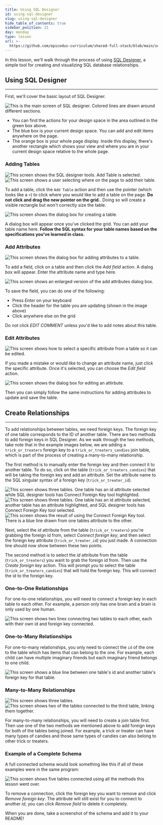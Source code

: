 ```yaml
---
title: Using SQL Designer
id: using-sql-designer
slug: using-sql-designer
hide_table_of_contents: true
sidebar_position: 21
day: monday
type: lesson
url: >-
  https://github.com/epicodus-curriculum/shared-full-stack/blob/main/sql_designer_walkthrough.md
---
```


In this lesson, we'll walk through the process of using [SQL Designer](https://ondras.zarovi.cz/sql/demo/), a simple tool for creating and visualizing SQL database relationships.

## Using SQL Designer
---

First, we'll cover the basic layout of SQL Designer.

![This is the main screen of SQL designer. Colored lines are drawn around different sections.](https://learnhowtoprogram.s3.us-west-2.amazonaws.com/SHARED/DB-designer-visualizer/Screen1.png)

- You can find the actions for your design space in the area outlined in the green box above.
- The blue box is your current design space. You can add and edit items anywhere on the page.
- The orange box is your whole page display. Inside this display, there's another rectangle which shows your view and where you are in your current design space relative to the whole page.

### Adding Tables

![This screen shows the SQL designer tools. Add Table is selected.](https://learnhowtoprogram.s3.us-west-2.amazonaws.com/SHARED/DB-designer-visualizer/screen2.png)
![This screen shows a user selecting where on the page to add their table.](https://learnhowtoprogram.s3.us-west-2.amazonaws.com/SHARED/DB-designer-visualizer/screen3.png)

To add a table, click the `Add Table` action and then use the pointer (which looks like a `+`) to click where you would like to add a table on the page. **Do not click and drag the new pointer on the grid.**. Doing so will create a visible rectangle but won't correctly size the table.

![This screen shows the dialog box for creating a table.](https://learnhowtoprogram.s3.us-west-2.amazonaws.com/SHARED/DB-designer-visualizer/screen4.png)

A dialog box will appear once you've clicked the grid. You can add your table name here. **Follow the SQL syntax for your table names based on the specifications you've learned in class.**

### Add Attributes

![This screen shows the dialog box for adding attributes to a table.](https://learnhowtoprogram.s3.us-west-2.amazonaws.com/SHARED/DB-designer-visualizer/screen5.png)

To add a field, click on a table and then click the _Add field_ action. A dialog box will appear. Enter the attribute name and type here.

![This screen shows an enlarged version of the add attributes dialog box.](https://learnhowtoprogram.s3.us-west-2.amazonaws.com/SHARED/DB-designer-visualizer/screen6.png)

To save the field, you can do one of the following:

- Press _Enter_ on your keyboard
- Click the header for the table you are updating (shown in the image above)
- Click anywhere else on the grid

Do not click _EDIT COMMENT_ unless you'd like to add notes about this table.

### Edit Attributes

![This screen shows how to select a specific attribute from a table so it can be edited.](https://learnhowtoprogram.s3.us-west-2.amazonaws.com/SHARED/DB-designer-visualizer/screen7.png)

If you made a mistake or would like to change an attribute name, just click the specific attribute. Once it's selected, you can choose the _Edit field_ action.

![This screen shows the dialog box for editing an attirbute.](https://learnhowtoprogram.s3.us-west-2.amazonaws.com/SHARED/DB-designer-visualizer/screen8.png)

Then you can simply follow the same instructions for adding attributes to update and save the table.

## Create Relationships
---

To add relationships between tables, we need foreign keys. The foreign key of one table corresponds to the ID of another table. There are two methods to add foreign keys in SQL Designer. As we walk through the two methods, take note that in the example images below, we are adding a `trick_or_treaters` foreign key to a `trick_or_treaters_candies` join table, which is part of the process of creating a many-to-many relationship.

The first method is to manually enter the foreign key and then connect it to another table. To do so, click on the table (`trick_or_treaters_candies`) that will be taking the foreign key and add an attribute. Set the attribute name to the SQL singular syntax of a foreign key (`trick_or_treater_id`).

![This screen shows three tables. One table has an id attribute selected while SQL designer tools has Connect Foreign Key tool highlighted.](https://learnhowtoprogram.s3.us-west-2.amazonaws.com/SHARED/DB-designer-visualizer/screen9.png)
![This screen shows three tables. One table has an id attribute selected, another table has an attribute highlighted, and SQL designer tools has Connect Foreign Key tool selected.](https://learnhowtoprogram.s3.us-west-2.amazonaws.com/SHARED/DB-designer-visualizer/screen10.png)
![This screen shows the result of using the Connect Foreign Key tool. There is a blue line drawn from one tables attribute to the other.](https://learnhowtoprogram.s3.us-west-2.amazonaws.com/SHARED/DB-designer-visualizer/Screen11.png)

Next, select the _id_ attribute from the table (`trick_or_treaters`) you're grabbing the foreign id from, select _Connect foreign key_, and then select the foreign key attribute (`trick_or_treater_id`) you just made. A connection line should now show between these two points.

The second method is to select the _id_ attribute from the table (`trick_or_treaters`) you want to grab the foreign id from. Then use the _Create foreign key_ action. This will prompt you to select the table (`trick_or_treaters_candies`) that will hold the foreign key. This will connect the id to the foreign key.

### One-to-One Relationships

For one-to-one relationships, you will need to connect a foreign key in each table to each other. For example, a person only has one brain and a brain is only used by one human.

![This screen shows two lines connecting two tables to each other, each with their own id and foreign key connected.](https://learnhowtoprogram.s3.us-west-2.amazonaws.com/SHARED/DB-designer-visualizer/screen18.png)

### One-to-Many Relationships

For one-to-many relationships, you only need to connect the `id` of the one to the table which has items that can belong to the one. For example, each child can have multiple imaginary friends but each imaginary friend belongs to one child.

![This screen shows a blue line between one table's id and another table's foreign key for that table.](https://learnhowtoprogram.s3.us-west-2.amazonaws.com/SHARED/DB-designer-visualizer/screen17.png)

### Many-to-Many Relationships

![This screen shows three tables.](https://learnhowtoprogram.s3.us-west-2.amazonaws.com/SHARED/DB-designer-visualizer/screen15.png)
![This screen shows two of the tables connected to the third table, linking them together.](https://learnhowtoprogram.s3.us-west-2.amazonaws.com/SHARED/DB-designer-visualizer/screen16.png)

For many-to-many relationships, you will need to create a join table first. Then use one of the two methods we mentioned above to add foreign keys for both of the tables being joined. For example, a trick or treater can have many types of candies and those same types of candies can also belong to other trick or treaters.

### Example of a Complete Schema

A full connected schema would look something like this if all of these examples were in the same program:

![This screen shows five tables connected using all the methods this lesson went over.](https://learnhowtoprogram.s3.us-west-2.amazonaws.com/SHARED/DB-designer-visualizer/screen19.png)

To remove a connection, click the foreign key you want to remove and click _Remove foreign key_. The attribute will still exist for you to connect to another _id_, you can click _Remove field_ to delete it completely.

When you are done, take a screenshot of the schema and add it to your README!
